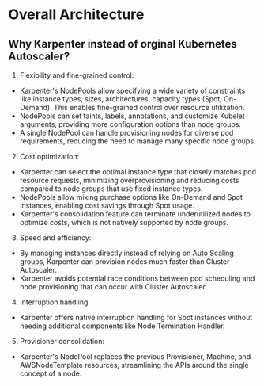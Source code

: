 # Overall Architecture

## Why Karpenter instead of orginal Kubernetes Autoscaler?

1. Flexibility and fine-grained control: 
- Karpenter's NodePools allow specifying a wide variety of constraints like instance types, sizes, architectures, capacity types (Spot, On-Demand). This enables fine-grained control over resource utilization.
- NodePools can set taints, labels, annotations, and customize Kubelet arguments, providing more configuration options than node groups.
- A single NodePool can handle provisioning nodes for diverse pod requirements, reducing the need to manage many specific node groups.

2. Cost optimization:
- Karpenter can select the optimal instance type that closely matches pod resource requests, minimizing overprovisioning and reducing costs compared to node groups that use fixed instance types.
- NodePools allow mixing purchase options like On-Demand and Spot instances, enabling cost savings through Spot usage.
- Karpenter's consolidation feature can terminate underutilized nodes to optimize costs, which is not natively supported by node groups.

3. Speed and efficiency:
- By managing instances directly instead of relying on Auto Scaling groups, Karpenter can provision nodes much faster than Cluster Autoscaler. 
- Karpenter avoids potential race conditions between pod scheduling and node provisioning that can occur with Cluster Autoscaler.

4. Interruption handling:
- Karpenter offers native interruption handling for Spot instances without needing additional components like Node Termination Handler.

5. Provisioner consolidation:
- Karpenter's NodePool replaces the previous Provisioner, Machine, and AWSNodeTemplate resources, streamlining the APIs around the single concept of a node.

